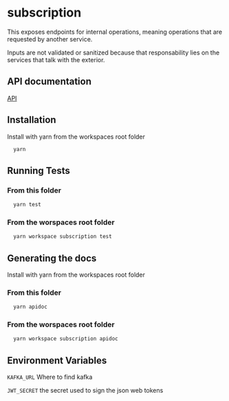 
# subscription

This exposes endpoints for internal operations, meaning operations that are requested by another service.

Inputs are not validated or sanitized because that responsability lies on the services that talk with the exterior.

## API documentation
[API](./API.md)


## Installation 

Install with yarn from the workspaces root folder

```bash 
  yarn
```
    
## Running Tests

### From this folder
```bash
  yarn test
```

### From the worspaces root folder 

```bash
  yarn workspace subscription test
```

## Generating the docs 

Install with yarn from the workspaces root folder

### From this folder
```bash
  yarn apidoc
```

### From the worspaces root folder 

```bash
  yarn workspace subscription apidoc
```

## Environment Variables

`KAFKA_URL` Where to find kafka

`JWT_SECRET` the secret used to sign the json web tokens
